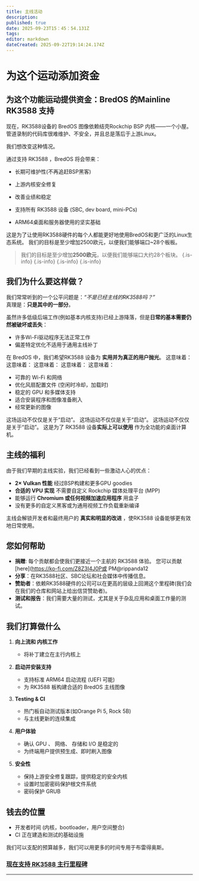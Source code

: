 ```yaml
---
title: 主线活动
description:
published: true
date: 2025-09-23T15：45：54.131Z
tags:
editor: markdown
dateCreated: 2025-09-22T19:14:24.174Z
---
```


# 为这个运动添加资金

## 为这个功能运动提供资金：BredOS 的Mainline RK3588 支持

现在，RK3588设备的 BredOS 图像依赖结壳Rockchip BSP 内核——一个小屋。 管道录制的代码库很难维护、不安全，并且总是落后于上游Linux。

我们想改变这种情况。

通过支持 RK3588 ，BredOS 将会带来：

- 长期可维护性(不再追赶BSP黑客)

- 上游内核安全修复

- 改善业绩和稳定

- 支持所有 RK3588 设备 (SBC, dev board, mini-PCs)

- ARM64桌面和服务器使用的坚实基础

这是为了让使用RK3588硬件的每个人都能更好地使用BredOS和更广泛的Linux生态系统。
我们的目标是至少增加2500欧元，以便我们能够端口~28个板板。

> 我们的目标是至少增加**2500欧元**，以便我们能够端口大约28个板块。
> {.is-info}
> {.is-info}
> {.is-info}
> {.is-info}

## 我们为什么要这样做？

我们常常听到的一个公平问题是：_“不是已经主线的RK3588吗？”_\
真理是：**只是其中的一部分**。

虽然许多低级后端工作(例如基本内核支持)已经上游降落，但是**日常的基本需要仍然被破坏或丢失**：

- 许多Wi-Fi驱动程序无法正常工作
- 偏差特定优化不适用于通用主线补丁

在 BredOS 中，我们希望RK3588 设备为 **实用并为真正的用户抛光**。 这意味着： 这意味着： 这意味着： 这意味着： 这意味着：

- 可靠的 Wi-Fi 和网络
- 优化风扇配置文件 (空闲时冷却，加载时)
- 稳定的 GPU 和多媒体支持
- 适合安装程序和图像准备刷入
- 经常更新的图像

这场运动不仅仅是关于“启动”。
这场运动不仅仅是关于“启动”。
这场运动不仅仅是关于“启动”。
这是为了 RK3588 设备**实际上可以使用** 作为全功能的桌面计算机。

## 主线的福利

由于我们早期的主线实验，我们已经看到一些激动人心的优点：

- **2× Vulkan 性能** 经过BSP构建和更多GPU goodies
- **合适的 VPU 实现** 不需要自定义 Rockchip 媒体处理平台 (MPP)
- 能够运行 **Chromium 或任何视频加速应用程序** 用盒子
- 没有更多的自定义黑客或为通用视频工作负载重新编译

主线会解锁开发者和最终用户的 **真实和明显的改进** ，使RK3588 设备能够更有效地日常使用。

## 您如何帮助

- **捐赠**: 每个贡献都会使我们更接近一个主航的 RK3588 体验。 您可以贡献 [here](https://ko-fi.com/Z8Z3I4J0P或 PM@rippanda12
- **分享**：在RK3588社区、SBC论坛和社会媒体中传播信息。
- **赞助者**：依赖RK3588硬件的公司可以在更高的层级上回溯这个里程碑(我们会在我们的仓库和网站上给出信贷赞助者)。
- **测试和报告**：我们需要大量的测试，尤其是关于杂乱应用和桌面工作量的测试。

## 我们打算做什么

1. **向上流和 内核工作**
   - 将补丁建立在主行内核上

2. **启动并安装支持**
   - 支持标准 ARM64 启动流程 (UEFI 可能)
   - 为 RK3588 板构建合适的 BredOS 主线图像

3. **Testing & CI**
   - 热门板自动测试版本(如Orange Pi 5, Rock 5B)
   - 与主线更新的连续集成

4. **用户体验**
   - 确认 GPU 、 网络、 存储和 I/O 是稳定的
   - 为终端用户提供预生成、即时刷入图像

5. **安全性**
   - 保持上游安全修复跟踪，提供稳定的安全内核
   - 设置时加密密码保护根文件系统
   - 密码保护 GRUB

## 钱去的位置

- 开发者时间 (内核，bootloader，用户空间整合)
- CI 正在建造和测试的基础设施

我们可以支配的预算越多，我们可以用更多的时间专用于布雷得奥斯。

### **[现在支持 RK3588 主行里程碑](https://ko-fi.com/Z8Z3I4J0P)**

---